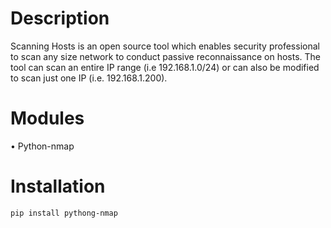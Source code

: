 # Description
Scanning Hosts is an open source tool which enables security professional to scan any size network to conduct passive reconnaissance on hosts. 
The tool can scan an entire IP range (i.e 192.168.1.0/24) or can also be modified to scan just one IP (i.e. 192.168.1.200).
# Modules
•	Python-nmap
# Installation
	pip install pythong-nmap

